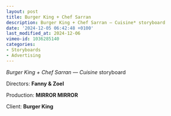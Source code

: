 ```yaml
---
layout: post
title: Burger King + Chef Sarran
description: Burger King + Chef Sarran — Cuisine* storyboard
date: '2024-12-05 06:42:48 +0100'
last_modified_at: 2024-12-06
vimeo-id: 1036285140
categories:
- Storyboards
- Advertising
---
```



*Burger King + Chef Sarran — Cuisine* storyboard

Directors: **Fanny & Zoel**

Production: **MIRROR MIRROR**

Client: **Burger King**
